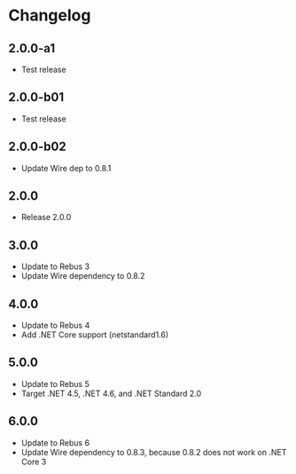 # Changelog

## 2.0.0-a1
* Test release

## 2.0.0-b01
* Test release

## 2.0.0-b02
* Update Wire dep to 0.8.1

## 2.0.0
* Release 2.0.0

## 3.0.0
* Update to Rebus 3
* Update Wire dependency to 0.8.2

## 4.0.0
* Update to Rebus 4
* Add .NET Core support (netstandard1.6)

## 5.0.0
* Update to Rebus 5
* Target .NET 4.5, .NET 4.6, and .NET Standard 2.0

## 6.0.0
* Update to Rebus 6
* Update Wire dependency to 0.8.3, because 0.8.2 does not work on .NET Core 3